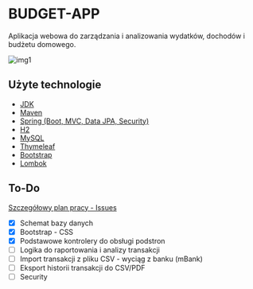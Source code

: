 # BUDGET-APP
Aplikacja webowa do zarządzania i analizowania wydatków, dochodów i budżetu domowego.

![img1](https://raw.githubusercontent.com/jklata/budget-app/branch/path/to/img.png)

## Użyte technologie
* [JDK](http://www.oracle.com/technetwork/java/javase/downloads/jdk8-downloads-2133151.html) 
* [Maven](https://maven.apache.org/)
* [Spring (Boot, MVC, Data JPA, Security)](https://spring.io)
* [H2](https://www.h2database.com/html/main.html) 
* [MySQL](https://www.mysql.com/) 
* [Thymeleaf](https://www.thymeleaf.org/)
* [Bootstrap](https://getbootstrap.com)  
* [Lombok](https://projectlombok.org/) 


## To-Do 
[Szczegółowy plan pracy - Issues](https://github.com/jklata/budget-app/issues) 
- [x] Schemat bazy danych
- [x] Bootstrap - CSS
- [x] Podstawowe kontrolery do obsługi podstron
- [ ] Logika do raportowania i analizy transakcji
- [ ] Import transakcji z pliku CSV - wyciąg z banku (mBank)
- [ ] Eksport historii transakcji do CSV/PDF
- [ ] Security